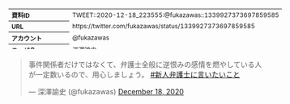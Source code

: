 <table style="font-size: 9pt; width: 610px; margin-bottom: 20px; height: 80px;">
<tbody>
    <tr>
        <th align=left>資料ID</th>
        <td align=left>TWEET::2020-12-18_223555:@fukazawas::1339927373697859585</td>
    </tr>
    <tr>
        <th align=left>URL</th>
        <td align=left>https://twitter.com/fukazawas/status/1339927373697859585</td>
    </tr>
    <tr>
        <th align=left>アカウント</th>
        <td align=left>@fukazawas</td>
    </tr>
    <tr>
        <th align=left>ユーザ名</th>
        <td align=left>深澤諭史</td>
    </tr>
    <tr>
        <th align=left>ツイートの記録日時</th>
        <td align=left>created_at 2022-08-24_1104</td>
    </tr>
</tbody>
</table>
<blockquote class="twitter-tweet" data-width="450"  data-lang="ja"><p lang="ja" dir="ltr">事件関係者だけではなくて、弁護士全般に逆恨みの感情を燃やしている人が一定数いるので、用心しましょう。 <a href="https://twitter.com/hashtag/%E6%96%B0%E4%BA%BA%E5%BC%81%E8%AD%B7%E5%A3%AB%E3%81%AB%E8%A8%80%E3%81%84%E3%81%9F%E3%81%84%E3%81%93%E3%81%A8?src=hash&amp;ref_src=twsrc%5Etfw">#新人弁護士に言いたいこと</a></p>&mdash; 深澤諭史 (@fukazawas) <a href="https://twitter.com/fukazawas/status/1339927373697859585?ref_src=twsrc%5Etfw">December 18, 2020</a></blockquote>
<script async src="https://platform.twitter.com/widgets.js" charset="utf-8"></script>


